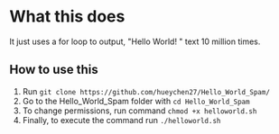 # What this does
It just uses a for loop to output, "Hello World! " text 10 million times.
## How to use this
1. Run `git clone https://github.com/hueychen27/Hello_World_Spam/`
2. Go to the Hello_World_Spam folder with `cd Hello_World_Spam`
3. To change permissions, run command `chmod +x helloworld.sh`
4. Finally, to execute the command run `./helloworld.sh`
